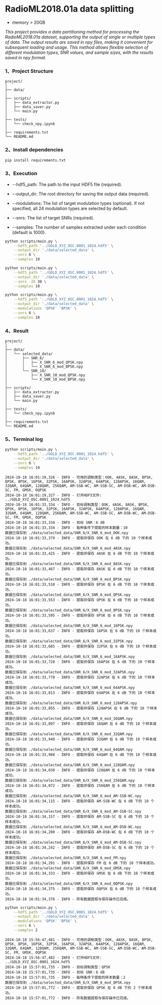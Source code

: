 # RadioML2018.01a data splitting

+ memory  > 20GB



*This project provides a data partitioning method for processing the RadioML2018.01a dataset, supporting the output of single or multiple types of data. The output results are saved in npy files, making it convenient for subsequent loading and usage. This method allows flexible selection of different modulation types, SNR values, and sample sizes, with the results saved in npy format.*



### 1、Project Structure

```less
project/
│
├── data/
│
├── scripts/
│   ├── data_extractor.py
│   ├── data_saver.py
│   └── main.py
│
├── tests/
│   └── check_npy.ipynb
│
├── requirements.txt
└── README.md
```

### 2、Install dependencies

```bash
pip install requirements.txt
```



### 3、Execution

+ --hdf5_path: The path to the input HDF5 file (required).

+ --output_dir: The root directory for saving the output data (required).

+ --modulations: The list of target modulation types (optional). If not specified, all 24 modulation types are selected by default.

+ --snrs: The list of target SNRs (required).

+ --samples: The number of samples extracted under each condition (default is 1000).

```bash
python scripts/main.py \
    --hdf5_path '../GOLD_XYZ_OSC.0001_1024.hdf5' \
    --output_dir './data/selected_data' \
    --snrs 6 \
    --samples 10
```

```bash
python scripts/main.py \
    --hdf5_path '../GOLD_XYZ_OSC.0001_1024.hdf5' \
    --output_dir './data/selected_data' \
    --snrs -20 30 \
    --samples 10
```

```bash
python scripts/main.py \
    --hdf5_path '../GOLD_XYZ_OSC.0001_1024.hdf5' \
    --output_dir './data/selected_data' \
    --modulations 'QPSK' 'BPSK' \
    --snrs 6 \
    --samples 10
```



### 4、Result

```less
project/
│
├── data/
│   └── selected_data/
│       ├── SNR_6/
│       │   ├── X_SNR_6_mod_QPSK.npy
│       │   └── X_SNR_6_mod_BPSK.npy
│       └── SNR_10/
│           ├── X_SNR_10_mod_QPSK.npy
│           └── X_SNR_10_mod_BPSK.npy
│
├── scripts/
│   ├── data_extractor.py
│   ├── data_saver.py
│   └── main.py
│
├── tests/
│   └── check_npy.ipynb
│
├── requirements.txt
└── README.md
```





### 5、Terminal log

```bash
python scripts/main.py \
    --hdf5_path '../GOLD_XYZ_OSC.0001_1024.hdf5' \
    --output_dir './data/selected_data' \
    --snrs 6 \
    --samples 10
```

```less
2024-10-18 16:01:19,326 - INFO - 可用的调制类型：OOK, 4ASK, 8ASK, BPSK, QPSK, 8PSK, 16PSK, 32PSK, 16APSK, 32APSK, 64APSK, 128APSK, 16QAM, 32QAM, 64QAM, 128QAM, 256QAM, AM-SSB-WC, AM-SSB-SC, AM-DSB-WC, AM-DSB-SC, FM, GMSK, OQPSK
2024-10-18 16:01:19,327 - INFO - 打开HDF5文件: ../GOLD_XYZ_OSC.0001_1024.hdf5
2024-10-18 16:01:33,334 - INFO - 目标调制类型：OOK, 4ASK, 8ASK, BPSK, QPSK, 8PSK, 16PSK, 32PSK, 16APSK, 32APSK, 64APSK, 128APSK, 16QAM, 32QAM, 64QAM, 128QAM, 256QAM, AM-SSB-WC, AM-SSB-SC, AM-DSB-WC, AM-DSB-SC, FM, GMSK, OQPSK
2024-10-18 16:01:33,334 - INFO - 目标 SNR：6 dB
2024-10-18 16:01:33,334 - INFO - 每种条件下提取的样本数量：10
数据已保存到 ./data/selected_data/SNR_6/X_SNR_6_mod_OOK.npy
2024-10-18 16:01:33,379 - INFO - 提取并保存 OOK 在 6 dB 下的 10 个样本成功。
数据已保存到 ./data/selected_data/SNR_6/X_SNR_6_mod_4ASK.npy
2024-10-18 16:01:33,425 - INFO - 提取并保存 4ASK 在 6 dB 下的 10 个样本成功。
数据已保存到 ./data/selected_data/SNR_6/X_SNR_6_mod_8ASK.npy
2024-10-18 16:01:33,467 - INFO - 提取并保存 8ASK 在 6 dB 下的 10 个样本成功。
数据已保存到 ./data/selected_data/SNR_6/X_SNR_6_mod_BPSK.npy
2024-10-18 16:01:33,510 - INFO - 提取并保存 BPSK 在 6 dB 下的 10 个样本成功。
数据已保存到 ./data/selected_data/SNR_6/X_SNR_6_mod_QPSK.npy
2024-10-18 16:01:33,553 - INFO - 提取并保存 QPSK 在 6 dB 下的 10 个样本成功。
数据已保存到 ./data/selected_data/SNR_6/X_SNR_6_mod_8PSK.npy
2024-10-18 16:01:33,595 - INFO - 提取并保存 8PSK 在 6 dB 下的 10 个样本成功。
数据已保存到 ./data/selected_data/SNR_6/X_SNR_6_mod_16PSK.npy
2024-10-18 16:01:33,637 - INFO - 提取并保存 16PSK 在 6 dB 下的 10 个样本成功。
数据已保存到 ./data/selected_data/SNR_6/X_SNR_6_mod_32PSK.npy
2024-10-18 16:01:33,685 - INFO - 提取并保存 32PSK 在 6 dB 下的 10 个样本成功。
数据已保存到 ./data/selected_data/SNR_6/X_SNR_6_mod_16APSK.npy
2024-10-18 16:01:33,728 - INFO - 提取并保存 16APSK 在 6 dB 下的 10 个样本成功。
数据已保存到 ./data/selected_data/SNR_6/X_SNR_6_mod_32APSK.npy
2024-10-18 16:01:33,770 - INFO - 提取并保存 32APSK 在 6 dB 下的 10 个样本成功。
数据已保存到 ./data/selected_data/SNR_6/X_SNR_6_mod_64APSK.npy
2024-10-18 16:01:33,813 - INFO - 提取并保存 64APSK 在 6 dB 下的 10 个样本成功。
数据已保存到 ./data/selected_data/SNR_6/X_SNR_6_mod_128APSK.npy
2024-10-18 16:01:33,855 - INFO - 提取并保存 128APSK 在 6 dB 下的 10 个样本成功。
数据已保存到 ./data/selected_data/SNR_6/X_SNR_6_mod_16QAM.npy
2024-10-18 16:01:33,897 - INFO - 提取并保存 16QAM 在 6 dB 下的 10 个样本成功。
数据已保存到 ./data/selected_data/SNR_6/X_SNR_6_mod_32QAM.npy
2024-10-18 16:01:33,940 - INFO - 提取并保存 32QAM 在 6 dB 下的 10 个样本成功。
数据已保存到 ./data/selected_data/SNR_6/X_SNR_6_mod_64QAM.npy
2024-10-18 16:01:33,988 - INFO - 提取并保存 64QAM 在 6 dB 下的 10 个样本成功。
数据已保存到 ./data/selected_data/SNR_6/X_SNR_6_mod_128QAM.npy
2024-10-18 16:01:34,030 - INFO - 提取并保存 128QAM 在 6 dB 下的 10 个样本成功。
数据已保存到 ./data/selected_data/SNR_6/X_SNR_6_mod_256QAM.npy
2024-10-18 16:01:34,072 - INFO - 提取并保存 256QAM 在 6 dB 下的 10 个样本成功。
数据已保存到 ./data/selected_data/SNR_6/X_SNR_6_mod_AM-SSB-WC.npy
2024-10-18 16:01:34,115 - INFO - 提取并保存 AM-SSB-WC 在 6 dB 下的 10 个样本成功。
数据已保存到 ./data/selected_data/SNR_6/X_SNR_6_mod_AM-SSB-SC.npy
2024-10-18 16:01:34,157 - INFO - 提取并保存 AM-SSB-SC 在 6 dB 下的 10 个样本成功。
数据已保存到 ./data/selected_data/SNR_6/X_SNR_6_mod_AM-DSB-WC.npy
2024-10-18 16:01:34,200 - INFO - 提取并保存 AM-DSB-WC 在 6 dB 下的 10 个样本成功。
数据已保存到 ./data/selected_data/SNR_6/X_SNR_6_mod_AM-DSB-SC.npy
2024-10-18 16:01:34,242 - INFO - 提取并保存 AM-DSB-SC 在 6 dB 下的 10 个样本成功。
数据已保存到 ./data/selected_data/SNR_6/X_SNR_6_mod_FM.npy
2024-10-18 16:01:34,291 - INFO - 提取并保存 FM 在 6 dB 下的 10 个样本成功。
数据已保存到 ./data/selected_data/SNR_6/X_SNR_6_mod_GMSK.npy
2024-10-18 16:01:34,333 - INFO - 提取并保存 GMSK 在 6 dB 下的 10 个样本成功。
数据已保存到 ./data/selected_data/SNR_6/X_SNR_6_mod_OQPSK.npy
2024-10-18 16:01:34,375 - INFO - 提取并保存 OQPSK 在 6 dB 下的 10 个样本成功。
2024-10-18 16:01:34,376 - INFO - 所有数据提取与保存操作已完成。
```

```bash
python scripts/main.py \
    --hdf5_path '../GOLD_XYZ_OSC.0001_1024.hdf5' \
    --output_dir './data/selected_data' \
    --modulations 'QPSK' 'BPSK' \
    --snrs 6 \
    --samples 2
```

```less
2024-10-18 15:56:47,481 - INFO - 可用的调制类型：OOK, 4ASK, 8ASK, BPSK, QPSK, 8PSK, 16PSK, 32PSK, 16APSK, 32APSK, 64APSK, 128APSK, 16QAM, 32QAM, 64QAM, 128QAM, 256QAM, AM-SSB-WC, AM-SSB-SC, AM-DSB-WC, AM-DSB-SC, FM, GMSK, OQPSK
2024-10-18 15:56:47,482 - INFO - 打开HDF5文件: ../GOLD_XYZ_OSC.0001_1024.hdf5
2024-10-18 15:57:01,735 - INFO - 目标调制类型：QPSK
2024-10-18 15:57:01,735 - INFO - 目标 SNR：6 dB
2024-10-18 15:57:01,735 - INFO - 每种条件下提取的样本数量：2
数据已保存到 ./data/selected_data/SNR_6/X_SNR_6_mod_QPSK.npy
2024-10-18 15:57:01,772 - INFO - 提取并保存 QPSK 在 6 dB 下的 2 个样本成功。
2024-10-18 15:57:01,772 - INFO - 所有数据提取与保存操作已完成。
```





